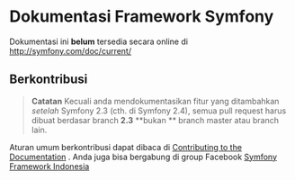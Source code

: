Dokumentasi Framework Symfony
=============================

Dokumentasi ini **belum** tersedia secara online di http://symfony.com/doc/current/

Berkontribusi
-------------

>**Catatan**
>Kecuali anda mendokumentasikan fitur yang ditambahkan *setelah* Symfony 2.3 
>(cth. di Symfony 2.4), semua pull request harus dibuat berdasar branch **2.3**
>**bukan ** branch master atau branch lain.

Aturan umum berkontribusi dapat dibaca di [Contributing to the Documentation](http://symfony.com/doc/current/contributing/documentation/overview.html)
. Anda juga bisa bergabung di group Facebook [Symfony Framework Indonesia](https://www.facebook.com/groups/symfonian.indo/)
